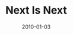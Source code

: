 ---
layout: message
category: message
series: "Next"
title: "Next Is Next"
date: 2010-01-03
audio-description: "Brian Tome discusses what it means to do the next thing rather than worrying about what will happen five steps ahead."
audio: "http://s3.amazonaws.com/crossroadsaudiomessages/Next1.mp3"
audio-title: "Next Is Next"
audio-duration: "41&#58;01"
video-description: "Brian Tome discusses what it means to do what's next instead of worrying about what's five steps ahead."
video-title: "Next Is Next"
video: "https://s3.amazonaws.com/crossroadsvideomessages/Next1.mp4"
---